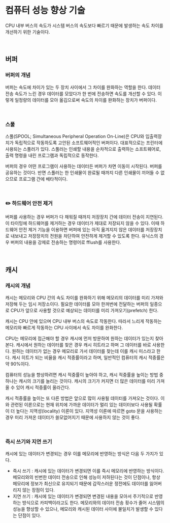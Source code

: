 # 컴퓨터 성능 향상 기술

CPU 내부 버스의 속도가 시스템 버스의 속도보다 빠르기 때문에 발생하는 속도 차이를 개선하기 위한 기술이다.

<br>



## 버퍼

### 버퍼의 개념

버퍼는 속도에 차이가 있는 두 장치 사이에서 그 차이를 완화하는 역할을 한다. 데이터 전송 속도가 느린 경우 데이터를 모았다가 한 번에 전송하면 속도를 개선할 수 있다. 이렇게 일정량의 데이터를 모아 옮김으로써 속도의 차이를 완화하는 장치가 버퍼이다.

<br>



### 스풀

스풀(SPOOL; Simultaneous Peripheral Operation On-Line)은 CPU와 입출력장치가 독립적으로 작동하도록 고안된 소프트웨어적인 버퍼이다. 대표적으로는 프린터에 사용되는 스풀러가 있다. 스풀러는 인쇄할 내용을 순차적으로 출력하는 소프트웨어로, 출력 명령을 내린 프로그램과 독립적으로 동작한다.

버퍼의 경우 어떤 프로그램이 사용하는 데이터든 버퍼가 차면 이동이 시작된다. 버퍼를 공유하는 것이다. 반면 스풀러는 한 인쇄물이 완료될 때까지 다른 인쇄물이 끼어들 수 없으므로 프로그램 간에 배타적이다.

<br>



### :pencil2: 하드웨어 안전 제거

버퍼를 사용하는 경우 버퍼가 다 채워질 때까지 저장장치 간에 데이터 전송이 지연된다. 이 타이밍에 하드웨어를 제거하는 경우 데이터가 제대로 저장되지 않을 수 있다. 이때 하드웨어 안전 제거 기능을 이용하면 버퍼에 있는 아직 옮겨지지 않은 데이터를 저장장치로 내보내고 저장장치의 전원을 차단하여 안전하게 제거할 수 있도록 한다. 유닉스의 경우 버퍼의 내용을 강제로 전송하는 명령어로 fflush를 사용한다.

<br>



## 캐시

### 캐시의 개념

캐시는 메모리와 CPU 간의 속도 차이를 완화하기 위해 메모리의 데이터를 미리 가져와 저장해 두는 임시 저장소이다. 필요한 데이터를 모아 한꺼번에 전달하는 버퍼의 일종으로 CPU가 앞으로 사용할 것으로 예상되는 데이터를 미리 가져오기(prefetch) 한다.

캐시는 CPU 안에 있으며 CPU 내부 버스의 속도로 작동한다. 따라서 느리게 작동하는 메모리와 빠르게 작동하는 CPU 사이에서 속도 차이를 완화한다. 

CPU는 메모리에 접근해야 할 경우 캐시에 먼저 방문하여 원하는 데이터가 있는지 찾아본다. 캐시에서 원하는 데이터를 찾은 경우 캐시 히트라고 하며 그 데이터를 바로 사용한다. 원하는 데이터가 없는 경우 메모리로 가서 데이터를 찾는데 이를 캐시 미스라고 한다. 캐시 히트가 되는 비율을 캐시 적중률이라고 하며, 일반적인 컴퓨터의 캐시 적중률은 약 90%이다.

컴퓨터의 성능을 향상하려면 캐시 적중률이 높아야 하고, 캐시 적중률을 높이는 방법 중 하나는 캐시의 크기를 늘리는 것이다. 캐시의 크기가 커지면 더 많은 데이터를 미리 가져올 수 있어 캐시 적중률이 올라간다. 

캐시 적중률을 높이는 또 다른 방법은 앞으로 많이 사용될 데이터를 가져오는 것이다. 이와 관련된 이론으로는 현재 위치에 가까운 데이터가 멀리 있는 데이터보다 사용될 확률이 더 높다는 지역성(locality) 이론이 있다. 지역성 이론에 따르면 goto 문을 사용하는 경우 미리 가져온 데이터가 쓸모없어지기 때문에 사용하지 않는 것이 좋다.

<br>



### 즉시 쓰기와 지연 쓰기

캐시에 있는 데이터가 변경되는 경우 이를 메모리에 반영하는 방식은 다음 두 가지가 있다.

- 즉시 쓰기 : 캐시에 있는 데이터가 변경되면 이를 즉시 메모리에 반영하는 방식이다. 메모리와의 빈번한 데이터 전송으로 인해 성능이 저하된다는 것이 단점이나, 항상 메모리에 정보가 최신으로 유지되기 때문에 갑작스러운 정전에도 데이터를 잃어버리지 않는 장점이 있다.
- 지연 쓰기 : 캐시에 있는 데이터가 변경되면 변경된 내용을 모아서 주기적으로 반영하는 방식으로 카피백이라고도 한다. 메모리와의 데이터 전송 횟수가 줄어 시스템의 성능을 향상할 수 있으나, 메모리와 캐시된 데이터 사이에 불일치가 발생할 수 있다는 단점이 있다.

